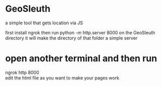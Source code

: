 # GeoSleuth
a simple tool that gets location via JS 


first install ngrok 
then run 
python -m http.server 8000 
on the GeoSleuth directory it will make the directory of that folder a simple server 
# open another terminal and then run 
ngrok http 8000  
edit the html file as you want to make your pages work 
